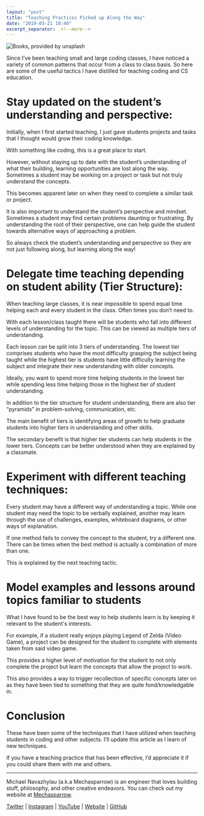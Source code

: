 ```yaml
---
layout: "post"
title: "Teaching Practices Picked up Along the Way"
date: "2019-03-21 10:40"
excerpt_separator:  <!--more-->
---
```


![Books, provided by unsplash](https://images.unsplash.com/photo-1497633762265-9d179a990aa6?ixlib=rb-1.2.1&ixid=eyJhcHBfaWQiOjEyMDd9&auto=format&fit=crop&w=1352&q=80)

Since I’ve been teaching small and large coding classes, I have noticed a variety of common patterns that occur from a class to class basis. So here are some of the useful tactics I have distilled for teaching coding and CS education.

# Stay updated on the student’s understanding and perspective:

Initially, when I first started teaching, I just gave students projects and tasks that I thought would grow their coding knowledge.

With something like coding, this is a great place to start.

However, without staying up to date with the student’s understanding of what their building, learning opportunities are lost along the way. Sometimes a student may be working on a project or task but not truly understand the concepts.

This becomes apparent later on when they need to complete a similar task or project.

It is also important to understand the student’s perspective and mindset. Sometimes a student may find certain problems daunting or frustrating. By understanding the root of their perspective, one can help guide the student towards alternative ways of approaching a problem.

So always check the student’s understanding and perspective so they are not just following along, but learning along the way!

# Delegate time teaching depending on student ability (Tier Structure):

When teaching large classes, it is near impossible to spend equal time helping each and every student in the class. Often times you don’t need to.

With each lesson/class taught there will be students who fall into different levels of understanding for the topic. This can be viewed as multiple tiers of understanding.

Each lesson can be split into 3 tiers of understanding. The lowest tier comprises students who have the most difficulty grasping the subject being taught while the highest tier is students have little difficulty learning the subject and integrate their new understanding with older concepts.

Ideally, you want to spend more time helping students in the lowest tier while spending less time helping those in the highest tier of student understanding.

In addition to the tier structure for student understanding, there are also tier “pyramids” in problem-solving, communication, etc.

The main benefit of tiers is identifying areas of growth to help graduate students into higher tiers in understanding and other skills.

The secondary benefit is that higher tier students can help students in the lower tiers. Concepts can be better understood when they are explained by a classmate.

# Experiment with different teaching techniques:

Every student may have a different way of understanding a topic. While one student may need the topic to be verbally explained, another may learn through the use of challenges, examples, whiteboard diagrams, or other ways of explanation.

If one method fails to convey the concept to the student, try a different one. There can be times when the best method is actually a combination of more than one.

This is explained by the next teaching tactic.

# Model examples and lessons around topics familiar to students

What I have found to be the best way to help students learn is by keeping it relevant to the student's interests.

For example, if a student really enjoys playing Legend of Zelda (Video Game), a project can be designed for the student to complete with elements taken from said video game.

This provides a higher level of motivation for the student to not only complete the project but learn the concepts that allow the project to work.

This also provides a way to trigger recollection of specific concepts later on as they have been tied to something that they are quite fond/knowledgable in.

# Conclusion

These have been some of the techniques that I have utilized when teaching students in coding and other subjects. I’ll update this article as I learn of new techniques.

If you have a teaching practice that has been effective, I’d appreciate it if you could share them with me and others.

---

Michael Navazhylau (a.k.a Mechasparrow) is an engineer that loves building stuff, philosophy, and other creative endeavors. You can check out my website at [Mechasparrow](https://mechasparrow.github.io/).

[Twitter](https://twitter.com/mechasparrow) | [Instagram](https://www.instagram.com/mechasparrow/) | [YouTube](https://www.youtube.com/channel/UChhfBPfgwfu69N4o-MWZK9A) | [Website](https://mechasparrow.github.io/) | [GitHub](https://github.com/Mechasparrow)
